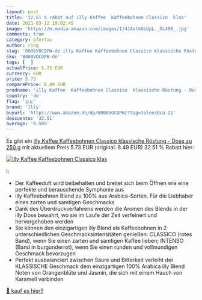 ```yaml
---
layout: post
title: '32.51 % rabat auf illy Kaffee  Kaffeebohnen Classico  klas'
date: 2021-03-12 19:02:45
image: 'https://m.media-amazon.com/images/I/41AotkOiUpL._SL400_.jpg'
comments: true
category: ofertas
author: ring
slug: 'B000VOCQPW-de illy Kaffee Kaffeebohnen Classico klassische Röstung -...'
sku: 'B000VOCQPW-de'
tags: [  ]
actualPrice: 5.73 EUR
currency: EUR
price: 5.73
comparePrice: 8.49 EUR
prodname: 'illy Kaffee  Kaffeebohnen Classico  klassische Röstung - Dose zu 250 g'
country: 'de'
flag: '🇩🇪'
brand: 'Illy'
buyurl: 'https://www.amazon.de/dp/B000VOCQPW/?tag=tolees0ca-21'
descuento: '32.51'
average: '6.595'
---
```


Es gibt ein [illy Kaffee  Kaffeebohnen Classico  klassische Röstung - Dose zu 250 g](https://www.amazon.de/dp/B000VOCQPW/?tag=tolees0ca-21) mit aktuellem Preis 5.73 EUR (original: 8.49 EUR) 32.51 % Rabatt hier:

[![illy Kaffee  Kaffeebohnen Classico  klas](https://m.media-amazon.com/images/I/41AotkOiUpL._SL400_.jpg)](https://www.amazon.de/dp/B000VOCQPW/?tag=tolees0ca-21)

ℹ️:

- Der Kaffeeduft wird beibehalten und breitet sich beim Öffnen wie eine perfekte und berauschende Symphonie aus
- illy Kaffeebohnen Blend zu 100% aus Arabica-Sorten. Für die Liebhaber eines zarten und samtigen Geschmacks
- Dank des Überdruckverfahrens werden die Aromen des Blends in der illy Dose bewahrt, wo sie im Laufe der Zeit verfeinert und hervorgehoben werden
- Sie können den einzigartigen illy Blend als Kaffeebohnen in 2 unterschiedlichen Geschmacksintensitäten genießen: CLASSICO (rotes Band), wenn Sie einen zarten und samtigen Kaffee lieben; INTENSO (Band in burgunderrot), wenn Sie einen runden und vollmundigen Geschmack bevorzugen
- Perfekt ausbalanciert zwischen Säure und Bitterkeit verleiht der KLASSISCHE Geschmack dem einzigartigen 100% Arabica illy Blend Noten von Orangenblüte und Jasmin, die sich mit einem Hauch von Karamell verbinden

[🛒 kauf es hier!!](https://www.amazon.de/dp/B000VOCQPW/?tag=tolees0ca-21)
